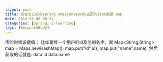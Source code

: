 ```yaml
---
layout: post
title: 前台怎么接收spring @ResponseBody返回的json数据 map
date: 2014-08-08 00:24
categories: [Spring, E-learning]
tags: [ResponseBody]
---
```

传的时候设键值：
比如要传一个用户的id及他的名字，就
Map<Stirng,String> map = Maps.newHashMap();
map.put("id",id);
map.put("name",name);
然后获取的话就是:
data.id
data.name
